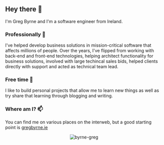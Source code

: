 ## Hey there 👋

I'm Greg Byrne and I'm a software engineer from Ireland. 

### Professionally 👔 
I've helped develop business solutions in mission-critical software that affects millions of people. 
Over the years, I've flipped from working with back-end and front-end technologies, helping architect functionality for business solutions, involved with large techincal sales bids, helped clients directly with support and acted as technical team lead. 

### Free time 🔭 
I like to build personal projects that allow me to learn new things as well as try share that learning through blogging and writing.</p>

### Where am I? 📫 
You can find me on various places on the interweb, but a good starting point is [gregbyrne.ie](https://www.gregbyrne.ie)

<p align="center"> <img src="https://github-readme-stats.vercel.app/api?username=byrne-greg&show_icons=true&theme=gotham" alt="byrne-greg" />
